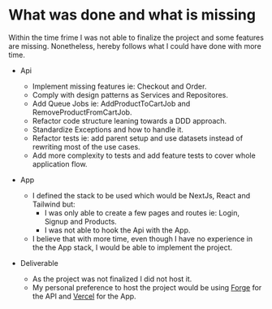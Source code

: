 # What was done and what is missing

Within the time frime I was not able to finalize the project and some features are missing.
Nonetheless, hereby follows what I could have done with more time.

* Api
  * Implement missing features ie: Checkout and Order.
  * Comply with design patterns as Services and Repositores.
  * Add Queue Jobs ie: AddProductToCartJob and RemoveProductFromCartJob.
  * Refactor code structure leaning towards a DDD approach.
  * Standardize Exceptions and how to handle it.
  * Refactor tests ie: add parent setup and use datasets instead of rewriting most of the use cases.
  * Add more complexity to tests and add feature tests to cover whole application flow.

* App
  * I defined the stack to be used which would be NextJs, React and Tailwind but:
    * I was only able to create a few pages and routes ie: Login, Signup and Products.
    * I was not able to hook the Api with the App.
  * I believe that with more time, even though I have no experience in the the App stack, I would be able to implement the project.

* Deliverable
  * As the project was not finalized I did not host it.
  * My personal preference to host the project would be using [Forge](https://forge.laravel.com/) for the API and [Vercel](https://vercel.com/) for the App.

